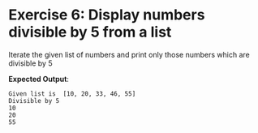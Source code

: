 # Exercise 6: Display numbers divisible by 5 from a list

Iterate the given list of numbers and print only those numbers which are divisible by 5

**Expected Output**:

```text
Given list is  [10, 20, 33, 46, 55]
Divisible by 5
10
20
55
```
